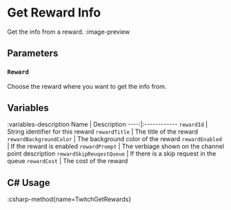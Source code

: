 # Get Reward Info
Get the info from a reward.
:image-preview

## Parameters
### `Reward`
Choose the reward where you want to get the info from.

## Variables
:variables-description
Name | Description
----:|:------------
`rewardId` | String identifier for this reward
`rewardTitle` | The title of the reward
`rewardBackgroundColor` | The background color of the reward
`rewardEnabled` | If the reward is enabled
`rewardPrompt` | The verbiage shown on the channel point description
`rewardSkipReuqestQueue` | If there is a skip request in the queue
`rewardCost` | The cost of the reward

## C# Usage
:csharp-method{name=TwitchGetRewards}